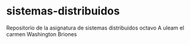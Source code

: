 # sistemas-distribuidos
Repositorio de la asignatura de sistemas distribuidos octavo A uleam el carmen Washington Briones
